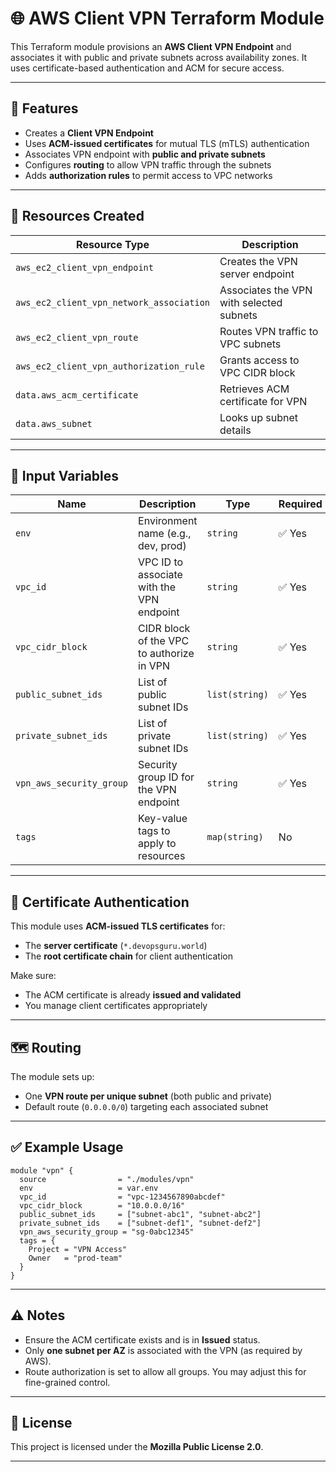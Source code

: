 # 🌐 AWS Client VPN Terraform Module

This Terraform module provisions an **AWS Client VPN Endpoint** and associates it with public and private subnets across availability zones. It uses certificate-based authentication and ACM for secure access.

---

## 🚀 Features

- Creates a **Client VPN Endpoint**
- Uses **ACM-issued certificates** for mutual TLS (mTLS) authentication
- Associates VPN endpoint with **public and private subnets**
- Configures **routing** to allow VPN traffic through the subnets
- Adds **authorization rules** to permit access to VPC networks

---

## 📁 Resources Created

| Resource Type                                 | Description                                 |
|----------------------------------------------|---------------------------------------------|
| `aws_ec2_client_vpn_endpoint`                | Creates the VPN server endpoint             |
| `aws_ec2_client_vpn_network_association`     | Associates the VPN with selected subnets    |
| `aws_ec2_client_vpn_route`                   | Routes VPN traffic to VPC subnets           |
| `aws_ec2_client_vpn_authorization_rule`      | Grants access to VPC CIDR block             |
| `data.aws_acm_certificate`                   | Retrieves ACM certificate for VPN           |
| `data.aws_subnet`                            | Looks up subnet details                     |

---

## 🔧 Input Variables

| Name                    | Description                                                  | Type        | Required |
|-------------------------|--------------------------------------------------------------|-------------|----------|
| `env`                   | Environment name (e.g., dev, prod)                            | `string`    | ✅ Yes   |
| `vpc_id`                | VPC ID to associate with the VPN endpoint                    | `string`    | ✅ Yes   |
| `vpc_cidr_block`        | CIDR block of the VPC to authorize in VPN                    | `string`    | ✅ Yes   |
| `public_subnet_ids`     | List of public subnet IDs                                    | `list(string)` | ✅ Yes |
| `private_subnet_ids`    | List of private subnet IDs                                   | `list(string)` | ✅ Yes |
| `vpn_aws_security_group`| Security group ID for the VPN endpoint                       | `string`    | ✅ Yes   |
| `tags`                  | Key-value tags to apply to resources                         | `map(string)` | No     |

---

## 🔐 Certificate Authentication

This module uses **ACM-issued TLS certificates** for:
- The **server certificate** (`*.devopsguru.world`)
- The **root certificate chain** for client authentication

Make sure:
- The ACM certificate is already **issued and validated**
- You manage client certificates appropriately

---

## 🗺️ Routing

The module sets up:
- One **VPN route per unique subnet** (both public and private)
- Default route (`0.0.0.0/0`) targeting each associated subnet

---

## ✅ Example Usage

```hcl
module "vpn" {
  source                = "./modules/vpn"
  env                   = var.env
  vpc_id                = "vpc-1234567890abcdef"
  vpc_cidr_block        = "10.0.0.0/16"
  public_subnet_ids     = ["subnet-abc1", "subnet-abc2"]
  private_subnet_ids    = ["subnet-def1", "subnet-def2"]
  vpn_aws_security_group = "sg-0abc12345"
  tags = {
    Project = "VPN Access"
    Owner   = "prod-team"
  }
}
```

---

## ⚠️ Notes

- Ensure the ACM certificate exists and is in **Issued** status.
- Only **one subnet per AZ** is associated with the VPN (as required by AWS).
- Route authorization is set to allow all groups. You may adjust this for fine-grained control.

---

## 📄 License

This project is licensed under the **Mozilla Public License 2.0**.

---

 